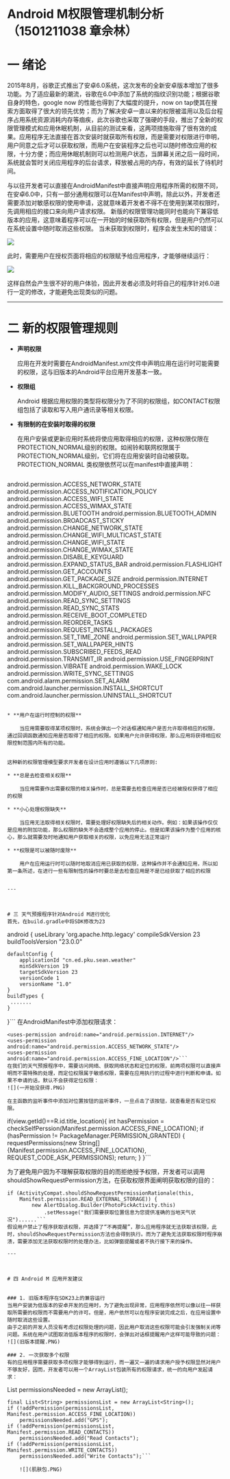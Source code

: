# Android M权限管理机制分析（1501211038 章佘林）

# 一 绪论


2015年8月，谷歌正式推出了安卓6.0系统，这次发布的全新安卓版本增加了很多功能。为了适应最新的潮流，谷歌在6.0中添加了系统的指纹识别功能；根据谷歌自身的特色，google now 的性能也得到了大幅度的提升，now on tap使其在搜索方面取得了很大的领先优势；而为了解决安卓一直以来的权限被滥用以及后台程序占用系统资源消耗内存等痼疾，此次谷歌也采取了强硬的手段，推出了全新的权限管理模式和应用休眠机制，从目前的测试来看，这两项措施取得了很有效的成果。应用程序无法直接在首次安装时就获取所有权限，而是需要对权限进行申明，用户同意之后才可以获取权限，而用户在安装程序之后也可以随时修改应用的权限，十分方便；而应用休眠机制则可以检测用户状态，当屏幕关闭之后一段时间，系统就会暂时关闭应用程序的后台请求，释放被占用的内存，有效的延长了待机时间。

与以往开发者可以直接在AndroidManifest中直接声明应用程序所需的权限不同，在安卓6.0中，只有一部分通用权限可以在Manifest中声明，除此以外，开发者还需要添加对敏感权限的使用申请，这就意味着开发者不得不在使用到某项权限时，先调用相应的接口来向用户请求权限。
新版的权限管理功能同时也能向下兼容低版本的应用，这意味着程序可以在一开始的时候获取所有权限，但是用户仍然可以在系统设置中随时取消这些权限。
当未获取到权限时，程序会发生未知的错误：

 ![](未获取权限时，容易发生崩溃.PNG)

此时，需要用户在授权页面将相应的权限赋予给应用程序，才能够继续运行：



![](应用授权页面.PNG)

这样自然会产生很不好的用户体验，因此开发者必须及时将自己的程序针对6.0进行一定的修改，才能避免出现类似的问题。


---

# 二 新的权限管理规则
* **声明权限**

   应用在开发时需要在AndroidManifest.xml文件中声明应用在运行时可能需要的权限，这与旧版本的Android平台应用开发基本一致。
* **权限组**

    Android 根据应用权限的类型将权限分为了不同的权限组，如CONTACT权限组包括了读取和写入用户通讯录等相关权限。
* **有限制的在安装时取得的权限**

    在用户安装或更新应用时系统将使应用取得相应的权限，这种权限仅限在PROTECTION_NORMAL级别的权限。如闹铃和联网权限属于PROTECTION_NORMAL级别，它们将在应用安装时自动被获取。
     PROTECTION_NORMAL 类权限依然可以在manifest中直接声明：
    ```android.permission.ACCESS_LOCATION_EXTRA_COMMANDS
android.permission.ACCESS_NETWORK_STATE
android.permission.ACCESS_NOTIFICATION_POLICY
android.permission.ACCESS_WIFI_STATE
android.permission.ACCESS_WIMAX_STATE
android.permission.BLUETOOTH
android.permission.BLUETOOTH_ADMIN
android.permission.BROADCAST_STICKY
android.permission.CHANGE_NETWORK_STATE
android.permission.CHANGE_WIFI_MULTICAST_STATE
android.permission.CHANGE_WIFI_STATE
android.permission.CHANGE_WIMAX_STATE
android.permission.DISABLE_KEYGUARD
android.permission.EXPAND_STATUS_BAR
android.permission.FLASHLIGHT
android.permission.GET_ACCOUNTS
android.permission.GET_PACKAGE_SIZE
android.permission.INTERNET
android.permission.KILL_BACKGROUND_PROCESSES
android.permission.MODIFY_AUDIO_SETTINGS
android.permission.NFC
android.permission.READ_SYNC_SETTINGS
android.permission.READ_SYNC_STATS
android.permission.RECEIVE_BOOT_COMPLETED
android.permission.REORDER_TASKS
android.permission.REQUEST_INSTALL_PACKAGES
android.permission.SET_TIME_ZONE
android.permission.SET_WALLPAPER
android.permission.SET_WALLPAPER_HINTS
android.permission.SUBSCRIBED_FEEDS_READ
android.permission.TRANSMIT_IR
android.permission.USE_FINGERPRINT
android.permission.VIBRATE
android.permission.WAKE_LOCK
android.permission.WRITE_SYNC_SETTINGS
com.android.alarm.permission.SET_ALARM
com.android.launcher.permission.INSTALL_SHORTCUT
com.android.launcher.permission.UNINSTALL_SHORTCUT
```
    
* **用户在运行时控制的权限**

    当应用需要取得某项权限时，系统会弹出一个对话框通知用户是否允许取得相应的权限，通过回调函数通知应用是否取得了相应的权限。如果用户允许获得权限，那么应用将获得相应权限控制范围内所有的功能。


这种新的权限管理模型要求开发者在设计应用时遵循以下几项原则:

* **总是去检查相关权限**
 
    当应用需要作出需要权限的相关操作时，总是需要去检查应用是否已经被授权获得了相应的权限

* **小心处理权限缺失**

    当应用无法取得相关权限时，需要处理好权限缺失后的相关动作。例如：如果该操作仅仅是应用的附加功能，那么权限的缺失不会造成整个应用的停止。但是如果该操作为整个应用的核心，那么就需要及时地通知用户获取相关的权限，以免应用无法正常运行 
    
* **权限是可以被随时废除**

    用户在应用运行时可以随时地取消应用已获取的权限，这种操作并不会通知应用，所以如第一条所述，在进行一些有限制性的操作时要总是去检查应用是不是已经获取了相应的权限


---



# 三 天气预报程序针对Android M进行优化 
首先，在build.gradle中将SDK修改为23
```
android {
    useLibrary 'org.apache.http.legacy'
    compileSdkVersion 23
    buildToolsVersion "23.0.0"

    defaultConfig {
        applicationId "cn.ed.pku.sean.weather"
        minSdkVersion 19
        targetSdkVersion 23
        versionCode 1
        versionName "1.0"
    }
    buildTypes {
     .......
    }
}```
在AndroidManifest中添加权限请求：
```
<uses-permission android:name="android.permission.INTERNET"/>
<uses-permission android:name="android.permission.ACCESS_NETWORK_STATE"/>
<uses-permission android:name="android.permission.ACCESS_FINE_LOCATION"/>```
在我们的天气预报程序中，需要访问网络、获取网络状态和定位的权限，前两项权限可以直接声明而不需特殊的处理，而定位权限属于敏感权限，需要在应用执行的过程中进行判断和申请。如果不申请的话，默认不会获得定位权限：
![](一开始没获得.PNG)

在主函数的监听事件中添加对位置按钮的监听事件，一旦点击了该按钮，就查看是否有定位权限。
```
if(view.getId()==R.id.title_location){
            int hasPermission = checkSelfPerssion(Manifest.permission.ACCESS_FINE_LOCATION);
            if (hasPermission != PackageManager.PERMISSION_GRANTED) {
                requestPermissions(new String[]{Manifest.permission.ACCESS_FINE_LOCATION},
                        REQUEST_CODE_ASK_PERMISSIONS);
                return;
            }
        }```

为了避免用户因为不理解获取权限的目的而拒绝授予权限，开发者可以调用shouldShowRequestPermission方法，在获取权限界面阐明获取权限的目的：
```
if (ActivityCompat.shouldShowRequestPermissionRationale(this,
    Manifest.permission.READ_EXTERNAL_STORAGE)) {
        new AlertDialog.Builder(PhotoPickActivity.this)
            .setMessage("我们需要获取位置信息为您提供准确的当地天气状况")......```
假设用户禁止了程序获取该权限，并选择了“不再提醒”，那么应用程序就无法获取该权限，此时，shouldShowRequestPermission方法也会得到执行。而为了避免无法获取权限时程序崩溃，需要添加无法获取权限时的处理办法，比如弹窗提醒或者不执行接下来的操作。

---

    

# 四 Android M 应用开发建议


### 1. 旧版本程序在SDK23上的兼容运行
当用户安装为低版本的安卓开发的应用时，为了避免出现异常，应用程序依然可以像以往一样获取所需要的权限而不需要用户的许可。但是，用户依然可以在程序安装完成之后，在应用设置中随时取消这些设置。
由于之前的开发人员没有考虑过权限处理的问题，因此用户取消这些权限可能会引发强制关闭等问题。系统在用户试图取消低版本程序的权限时，会弹出对话框提醒用户这样可能导致的问题：
![](旧版本提醒.PNG)

### 2. 一次获取多个权限
有的应用程序需要获取多项权限才能够得到运行，而一遍又一遍的请求用户授予权限显然对用户不够友好，因而，开发者可以用一个ArrayList包装所有的权限请求，统一的向用户发起请求：
```
 List<String> permissionsNeeded = new ArrayList<String>();
 
    final List<String> permissionsList = new ArrayList<String>();
    if (!addPermission(permissionsList, Manifest.permission.ACCESS_FINE_LOCATION))
        permissionsNeeded.add("GPS");
    if (!addPermission(permissionsList, Manifest.permission.READ_CONTACTS))
        permissionsNeeded.add("Read Contacts");
    if (!addPermission(permissionsList, Manifest.permission.WRITE_CONTACTS))
        permissionsNeeded.add("Write Contacts");```
        
        ![](肌肤包.PNG)






